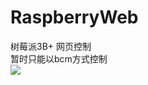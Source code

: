 # RaspberryWeb
树莓派3B+ 网页控制<br> 
暂时只能以bcm方式控制<br> 
![](https://github.com/guiguihao/RaspberryWeb/blob/master/gpio.gif)
